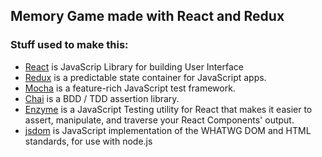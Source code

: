 ## Memory Game made with React and Redux
 

 
 ### Stuff used to make this:
 
 * [React](https://facebook.github.io/react/) is JavaScrip Library for building User Interface
 * [Redux](http://redux.js.org/) is a predictable state container for JavaScript apps.
 * [Mocha](https://mochajs.org/) is a feature-rich JavaScript test framework.
 * [Chai](http://chaijs.com/) is a BDD / TDD assertion library.
 * [Enzyme](https://github.com/airbnb/enzyme) is a JavaScript Testing utility for React that makes it easier to assert, manipulate, and traverse your React Components' output.
 * [jsdom](https://github.com/tmpvar/jsdom/) is JavaScript implementation of the WHATWG DOM and HTML standards, for use with node.js


  


